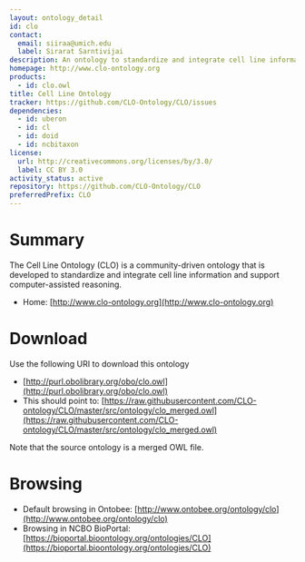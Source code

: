 ```yaml
---
layout: ontology_detail
id: clo
contact:
  email: siiraa@umich.edu
  label: Sirarat Sarntivijai
description: An ontology to standardize and integrate cell line information and to support computer-assisted reasoning.
homepage: http://www.clo-ontology.org
products:
  - id: clo.owl
title: Cell Line Ontology
tracker: https://github.com/CLO-Ontology/CLO/issues
dependencies:
  - id: uberon
  - id: cl
  - id: doid
  - id: ncbitaxon
license:
  url: http://creativecommons.org/licenses/by/3.0/
  label: CC BY 3.0
activity_status: active
repository: https://github.com/CLO-Ontology/CLO
preferredPrefix: CLO
---
```


# Summary

The Cell Line Ontology (CLO) is a community-driven ontology that is developed to standardize and integrate cell line information and support computer-assisted reasoning.

* Home: [http://www.clo-ontology.org](http://www.clo-ontology.org)  

# Download

Use the following URI to download this ontology

* [http://purl.obolibrary.org/obo/clo.owl](http://purl.obolibrary.org/obo/clo.owl)
* This should point to: [https://raw.githubusercontent.com/CLO-ontology/CLO/master/src/ontology/clo_merged.owl](https://raw.githubusercontent.com/CLO-ontology/CLO/master/src/ontology/clo_merged.owl) 

Note that the source ontology is a merged OWL file.  

# Browsing

* Default browsing in Ontobee: [http://www.ontobee.org/ontology/clo](http://www.ontobee.org/ontology/clo)
* Browsing in NCBO BioPortal: [https://bioportal.bioontology.org/ontologies/CLO](https://bioportal.bioontology.org/ontologies/CLO)
